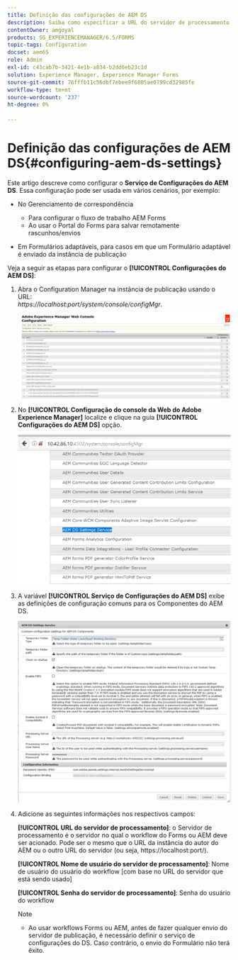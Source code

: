 ```yaml
---
title: Definição das configurações de AEM DS
description: Saiba como especificar a URL do servidor de processamento antes de enviar um formulário.
contentOwner: amgoyal
products: SG_EXPERIENCEMANAGER/6.5/FORMS
topic-tags: Configuration
docset: aem65
role: Admin
exl-id: c43cab7b-3421-4e1b-a834-b2dd6eb23c1d
solution: Experience Manager, Experience Manager Forms
source-git-commit: 76fffb11c56dbf7ebee9f6805ae0799cd32985fe
workflow-type: tm+mt
source-wordcount: '237'
ht-degree: 0%

---
```


# Definição das configurações de AEM DS{#configuring-aem-ds-settings}

Este artigo descreve como configurar o **Serviço de Configurações do AEM DS**. Essa configuração pode ser usada em vários cenários, por exemplo:

* No Gerenciamento de correspondência

   * Para configurar o fluxo de trabalho AEM Forms
   * Ao usar o Portal do Forms para salvar remotamente rascunhos/envios

* Em Formulários adaptáveis, para casos em que um Formulário adaptável é enviado da instância de publicação

Veja a seguir as etapas para configurar o **[!UICONTROL Configurações do AEM DS]**:

1. Abra o Configuration Manager na instância de publicação usando o URL:\
   *https://localhost:port/system/console/configMgr*.

   ![Configuração do console da Web AEM](assets/web_configuration_console_new.png)

1. No **[!UICONTROL Configuração do console da Web do Adobe Experience Manager]** localize e clique na guia **[!UICONTROL Configurações do AEM DS]** opção.

   ![Configurações DS](assets/ds_settings_new.png)

1. A variável **[!UICONTROL Serviço de Configurações do AEM DS]** exibe as definições de configuração comuns para os Componentes do AEM DS.

   ![Serviço de configurações DS](assets/ds_settings_service_new.png)

1. Adicione as seguintes informações nos respectivos campos:

   **[!UICONTROL URL do servidor de processamento]**: o Servidor de processamento é o servidor no qual o workflow do Forms ou AEM deve ser acionado. Pode ser o mesmo que o URL da instância do autor do AEM ou o outro URL do servidor (ou seja, https://localhost:port/).

   **[!UICONTROL Nome de usuário do servidor de processamento]**: Nome de usuário do usuário do workflow [com base no URL do servidor que está sendo usado]

   **[!UICONTROL Senha do servidor de processamento]**: Senha do usuário do workflow

   >[!NOTE]
   >
   >
   >    
   >    
   >    * Ao usar workflows Forms ou AEM, antes de fazer qualquer envio do servidor de publicação, é necessário definir o serviço de configurações do DS. Caso contrário, o envio do Formulário não terá êxito.
   >    
   >
